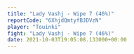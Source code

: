 ```yaml
---
title: "Lady Vashj - Wipe 7 (46%)"
reportCode: "6XhjdQmtyfBJDVzN"
player: "Touinki"
fight: "Lady Vashj - Wipe 7 (46%)"
date: 2021-10-03T19:05:08.133000+00:00
---
```


